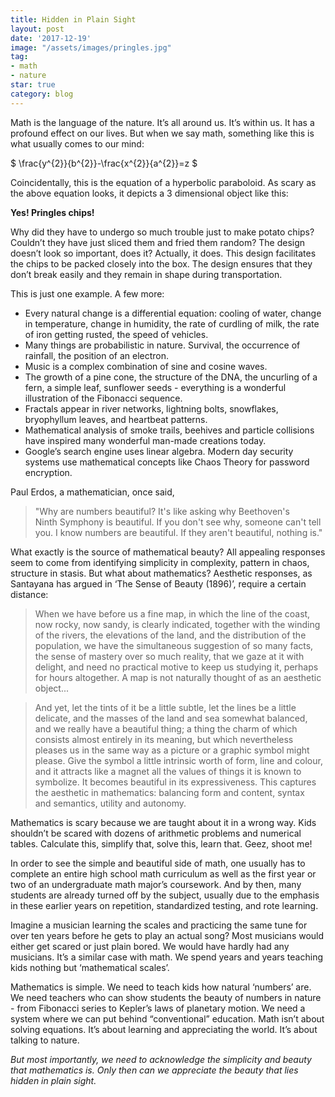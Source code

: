 ```yaml
---
title: Hidden in Plain Sight
layout: post
date: '2017-12-19'
image: "/assets/images/pringles.jpg"
tag:
- math
- nature
star: true
category: blog
---
```


Math is the language of the nature. It’s all around us. It’s within us. It has a profound effect on our lives. But when we say math, something like this is what usually comes to our mind:

$ \frac{y^{2}}{b^{2}}-\frac{x^{2}}{a^{2}}=z $

Coincidentally, this is the equation of a hyperbolic paraboloid. As scary as the above equation looks, it depicts a 3 dimensional object like this:

**Yes! Pringles chips!**

Why did they have to undergo so much trouble just to make potato chips? Couldn’t they have just sliced them and fried them random? The design doesn’t look so important, does it? Actually, it does. This design facilitates the chips to be packed closely into the box. The design ensures that they don’t break easily and they remain in shape during transportation.

This is just one example. A few more:

* Every natural change is a differential equation: cooling of water, change in temperature, change in humidity, the rate of curdling of milk, the rate of iron getting rusted, the speed of vehicles.
* Many things are probabilistic in nature. Survival, the occurrence of rainfall, the position of an electron.
* Music is a complex combination of sine and cosine waves.
* The growth of a pine cone, the structure of the DNA, the uncurling of a fern, a simple leaf, sunflower seeds - everything is a wonderful illustration of the Fibonacci sequence.
* Fractals appear in river networks, lightning bolts, snowflakes, bryophyllum leaves, and heartbeat patterns.
* Mathematical analysis of smoke trails, beehives and particle collisions have inspired many wonderful man-made creations today.
* Google’s search engine uses linear algebra. Modern day security systems use mathematical concepts like Chaos Theory for password encryption.

Paul Erdos, a mathematician, once said,

> "Why are numbers beautiful? It's like asking why Beethoven's Ninth Symphony is beautiful. If you don't see why, someone can't tell you. I know numbers are beautiful. If they aren't beautiful, nothing is."

What exactly is the source of mathematical beauty? All appealing responses seem to come from identifying simplicity in complexity, pattern in chaos, structure in stasis. But what about mathematics? Aesthetic responses, as Santayana has argued in ‘The Sense of Beauty (1896)’, require a certain distance:

> When we have before us a fine map, in which the line of the coast, now rocky, now sandy, is clearly indicated, together with the winding of the rivers, the elevations of the land, and the distribution of the population, we have the simultaneous suggestion of so many facts, the sense of mastery over so much reality, that we gaze at it with delight, and need no practical motive to keep us studying it, perhaps for hours altogether. A map is not naturally thought of as an aesthetic object...

> And yet, let the tints of it be a little subtle, let the lines be a little delicate, and the masses of the land and sea somewhat balanced, and we really have a beautiful thing; a thing the charm of which consists almost entirely in its meaning, but which nevertheless pleases us in the same way as a picture or a graphic symbol might please. Give the symbol a little intrinsic worth of form, line and colour, and it attracts like a magnet all the values of things it is known to symbolize. It becomes beautiful in its expressiveness.
This captures the aesthetic in mathematics: balancing form and content, syntax and semantics, utility and autonomy.

Mathematics is scary because we are taught about it in a wrong way. Kids shouldn’t be scared with dozens of arithmetic problems and numerical tables. Calculate this, simplify that, solve this, learn that. Geez, shoot me!

In order to see the simple and beautiful side of math, one usually has to complete an entire high school math curriculum as well as the first year or two of an undergraduate math major’s coursework. And by then, many students are already turned off by the subject, usually due to the emphasis in these earlier years on repetition, standardized testing, and rote learning.

Imagine a musician learning the scales and practicing the same tune for over ten years before he gets to play an actual song? Most musicians would either get scared or just plain bored. We would have hardly had any musicians. It’s a similar case with math. We spend years and years teaching kids nothing but ‘mathematical scales’.

Mathematics is simple. We need to teach kids how natural ‘numbers’ are. We need teachers who can show students the beauty of numbers in nature - from Fibonacci series to Kepler’s laws of planetary motion. We need a system where we can put behind “conventional” education. Math isn’t about solving equations. It’s about learning and appreciating the world. It’s about talking to nature.

_But most importantly, we need to acknowledge the simplicity and beauty that mathematics is. Only then can we appreciate the beauty that lies hidden in plain sight._